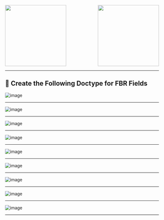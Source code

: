 <img src="https://github.com/user-attachments/assets/d23aa314-1b8b-4a67-a518-d3bde2aca452" width="200" align="left"/>
<img src="https://github.com/user-attachments/assets/40c6f01b-d18d-4178-b507-cda0a9280e8f" width="200" align="right"/>
<br clear="both"/>
<hr/>

🚀 Create the Following Doctype for FBR Fields
-------------------------------------------

![image](https://github.com/user-attachments/assets/35bca23b-aa26-4d69-b440-ab0d44eea823)
<hr/>

![image](https://github.com/user-attachments/assets/3922ad36-7033-40dc-9a52-a87b2cd4f5bc)
<hr/>

![image](https://github.com/user-attachments/assets/6562eaee-0355-469c-b54e-0027fe0abd95)
<hr/>

![image](https://github.com/user-attachments/assets/6c04ecf3-d58e-4b90-ab7e-24fa74368f11)
<hr/>

![image](https://github.com/user-attachments/assets/b0a18be3-3b65-4888-83cc-c159210708a9)
<hr/>

![image](https://github.com/user-attachments/assets/cb74614a-895a-4104-9a9c-6f3a2b28babc)
<hr/>

![image](https://github.com/user-attachments/assets/cb11656d-31f2-49f2-b4ad-5df29016a160)
<hr/>

![image](https://github.com/user-attachments/assets/53e9ea68-337b-4afc-90d3-f787e8e57374)
<hr/>

![image](https://github.com/user-attachments/assets/462d6a1a-6a01-47f5-8c9e-b5c1ac64e2a6)

<hr style="height:1px; background-color:#000; border:none;" />

